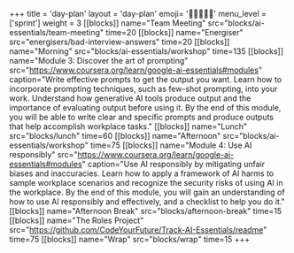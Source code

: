 +++
title = 'day-plan'
layout = 'day-plan'
emoji= '🧑🏾‍🤝‍🧑🏾'
menu_level = ['sprint']
weight = 3
[[blocks]]
name="Team Meeting"
src="blocks/ai-essentials/team-meeting"
time=20
[[blocks]]
name="Energiser"
src="energisers/bad-interview-answers"
time=20
[[blocks]]
name="Morning"
src="blocks/ai-essentials/workshop"
time=135
[[blocks]]
name="Module 3: Discover the art of prompting"
src="https://www.coursera.org/learn/google-ai-essentials#modules"
caption="Write effective prompts to get the output you want. Learn how to incorporate prompting techniques, such as few-shot prompting, into your work. Understand how generative AI tools produce output and the importance of evaluating output before using it. By the end of this module, you will be able to write clear and specific prompts and produce outputs that help accomplish workplace tasks."
[[blocks]]
name="Lunch"
src="blocks/lunch"
time=60
[[blocks]]
name="Afternoon"
src="blocks/ai-essentials/workshop"
time=75
[[blocks]]
name="Module 4: Use AI responsibly"
src="https://www.coursera.org/learn/google-ai-essentials#modules"
caption="Use AI responsibly by mitigating unfair biases and inaccuracies. Learn how to apply a framework of AI harms to sample workplace scenarios and recognize the security risks of using AI in the workplace. By the end of this module, you will gain an understanding of how to use AI responsibly and effectively, and a checklist to help you do it."
[[blocks]]
name="Afternoon Break"
src="blocks/afternoon-break"
time=15
[[blocks]]
name="The Roles Project"
src="https://github.com/CodeYourFuture/Track-AI-Essentials/readme"
time=75
[[blocks]]
name="Wrap"
src="blocks/wrap"
time=15
+++
